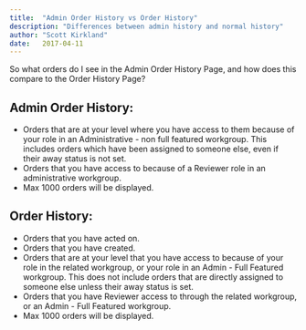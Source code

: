 ```yaml
---
title:  "Admin Order History vs Order History"
description: "Differences between admin history and normal history"
author: "Scott Kirkland"
date:   2017-04-11
---
```


So what orders do I see in the Admin Order History Page, and how does this compare to the Order History Page?

## Admin Order History:

- Orders that are at your level where you have access to them because of your role in an Administrative - non full featured workgroup. This includes orders which have been assigned to someone else, even if their away status is not set.
- Orders that you have access to because of a Reviewer role in an administrative workgroup.
- Max 1000 orders will be displayed.

## Order History:
- Orders that you have acted on.
- Orders that you have created.
- Orders that are at your level that you have access to because of your role in the related workgroup, or your role in an Admin - Full Featured workgroup. This does not include orders that are directly assigned to someone else unless their away status is set.
- Orders that you have Reviewer access to through the related workgroup, or an Admin - Full Featured workgroup.
- Max 1000 orders will be displayed.
